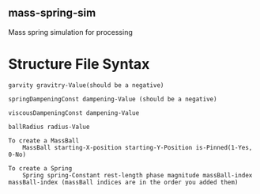 ## mass-spring-sim
Mass spring simulation for processing

# Structure File Syntax

	garvity gravitry-Value(should be a negative)

	springDampeningConst dampening-Value (should be a negative)

	viscousDampeningConst dampening-Value 

	ballRadius radius-Value

	To create a MassBall 
		MassBall starting-X-position starting-Y-Position is-Pinned(1-Yes, 0-No)

	To create a Spring
		Spring spring-Constant rest-length phase magnitude massBall-index massBall-index (massBall indices are in the order you added them)